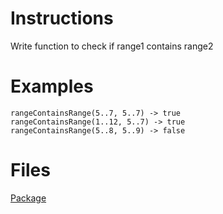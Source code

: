 # Instructions
Write function to check if range1 contains range2

# Examples
```
rangeContainsRange(5..7, 5..7) -> true
rangeContainsRange(1..12, 5..7) -> true
rangeContainsRange(5..8, 5..9) -> false

```

# Files
[Package](.)
